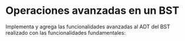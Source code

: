 # Operaciones avanzadas en un BST
Implementa y agrega las funcionalidades avanzadas al ADT del BST realizado con las funcionalidades fundamentales:
